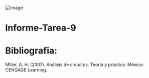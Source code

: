 ![image](https://user-images.githubusercontent.com/84587120/132118286-fa875f37-c625-4379-ae57-45400da45143.png)

# Informe-Tarea-9


# Bibliografia: 

Miller, A. H. (2007). Análisis de circuitos. Teoría y práctica. México: CENGAGE Learning.

